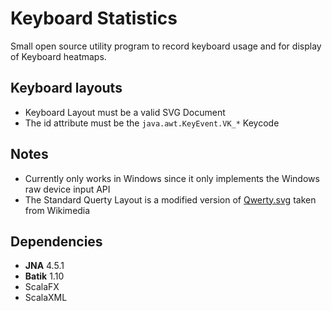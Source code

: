 Keyboard Statistics
===================
Small open source utility program to record keyboard usage and for display of Keyboard heatmaps.

## Keyboard layouts
* Keyboard Layout must be a valid SVG Document
* The id attribute must be the `java.awt.KeyEvent.VK_*` Keycode 

## Notes
* Currently only works in Windows since it only implements the Windows raw device input API
* The Standard Querty Layout is a modified version of [Qwerty.svg](https://commons.wikimedia.org/wiki/File:Qwerty.svg) taken from Wikimedia

## Dependencies
* **JNA** 4.5.1 
* **Batik** 1.10
* ScalaFX
* ScalaXML

